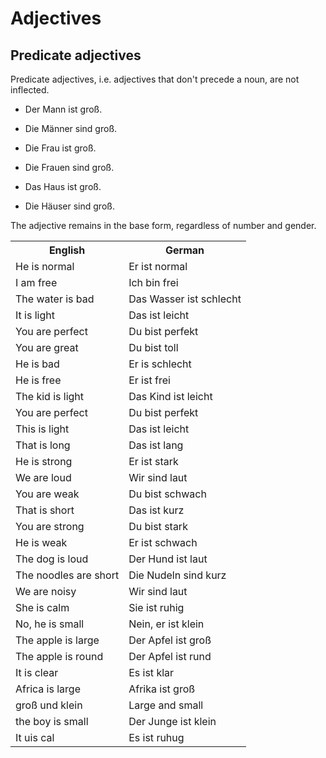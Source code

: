 # Adjectives

## Predicate adjectives

Predicate adjectives, i.e. adjectives that don't precede a noun, are not inflected.

* Der Mann ist groß.

* Die Männer sind groß.

* Die Frau ist groß.

* Die Frauen sind groß.

* Das Haus ist groß.

* Die Häuser sind groß.

The adjective remains in the base form, regardless of number and gender.
<table>
    <tr>
        <th>English</th>
        <th>German</th>
    </tr>
    <tr>
        <td>He is normal</td>
        <td>Er ist normal</td>
    </tr>
    <tr>
        <td>I am free</td>
        <td>Ich bin frei</td>
    </tr>
    <tr>
        <td>The water is bad</td>
        <td>Das Wasser ist schlecht</td>
    </tr>
    <tr>
        <td>It is light</td>
        <td>Das ist leicht</td>
    </tr>
    <tr>
        <td>You are perfect</td>
        <td>Du bist perfekt</td>
    </tr>
    <tr>
        <td>You are great</td>
        <td>Du bist toll</td>
    </tr>
    <tr>
        <td>He is bad</td>
        <td>Er is schlecht</td>
    </tr>
    <tr>
        <td>He is free</td>
        <td>Er ist frei</td>
    </tr>
    <tr>
        <td>The kid is light</td>
        <td>Das Kind ist leicht</td>
    </tr>
    <tr>
        <td>You are perfect</td>
        <td>Du bist perfekt</td>
    </tr>
    <tr>
        <td>This is light</td>
        <td>Das ist leicht</td>
    </tr>
    <tr>
        <td>That is long</td>
        <td>Das ist lang</td>
    </tr>
    <tr>
        <td>He is strong</td>
        <td>Er ist stark</td>
    </tr>
    <tr>
        <td>We are loud</td>
        <td>Wir sind laut</td>
    </tr>
    <tr>
        <td>You are weak</td>
        <td>Du bist schwach</td>
    </tr>
    <tr>
        <td>That is short</td>
        <td>Das ist kurz</td>
    </tr>
    <tr>
        <td>You are strong</td>
        <td>Du bist stark</td>
    </tr>
    <tr>
        <td>He is weak</td>
        <td>Er ist schwach</td>
    </tr>
    <tr>
        <td>The dog is loud</td>
        <td>Der Hund ist laut</td>
    </tr>
    <tr>
        <td>The noodles are short</td>
        <td>Die Nudeln sind kurz</td>
    </tr>
    <tr>
        <td>We are noisy</td>
        <td>Wir sind laut</td>
    </tr>
    <tr>
        <td>She is calm</td>
        <td>Sie ist ruhig</td>
    </tr>
    <tr>
        <td>No, he is small</td>
        <td>Nein, er ist klein</td>
    </tr>
    <tr>
        <td>The apple is large</td>
        <td>Der Apfel ist groß</td>
    </tr>
    <tr>
        <td>The apple is round</td>
        <td>Der Apfel ist rund</td>
    </tr>
    <tr>
        <td>It is clear</td>
        <td>Es ist klar</td>
    </tr>
    <tr>
        <td>Africa is large</td>
        <td>Afrika ist groß</td>
    </tr>
    <tr>
        <td>groß und klein</td>
        <td>Large and small</td>
    </tr>
    <tr>
        <td>the boy is small</td>
        <td>Der Junge ist klein</td>
    </tr>
    <tr>
        <td>It uis cal</td>
        <td>Es ist ruhug</td>
    </tr>
</table>
